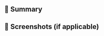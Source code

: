 ## 🚀 Summary

<!-- Describe the purpose of this Pull Request -->

## 📸 Screenshots (if applicable)

<!-- Attach screenshots/videos if applicable -->
